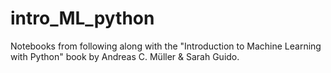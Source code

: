 # intro_ML_python
Notebooks from following along with the "Introduction to Machine Learning with Python" book by Andreas C. Müller &amp; Sarah Guido.

